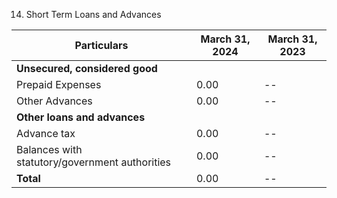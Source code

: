 14. Short Term Loans and Advances

| Particulars                  | March 31, 2024 | March 31, 2023 |
|------------------------------|----------------|----------------|
| **Unsecured, considered good**|                |                |
| Prepaid Expenses             | 0.00 | -- |
| Other Advances               | 0.00 | -- |
| **Other loans and advances** |                |                |
| Advance tax                  | 0.00 | -- |
| Balances with statutory/government authorities | 0.00 | -- |
| **Total**                    | 0.00 | -- |